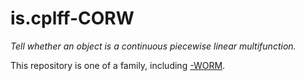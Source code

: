 is.cplff-CORW
=============

_Tell whether an object is a continuous piecewise linear multifunction._

This repository is one of a family, including [-WORM](https://github.com/dmparrishphd/is.cplff-WORM).
